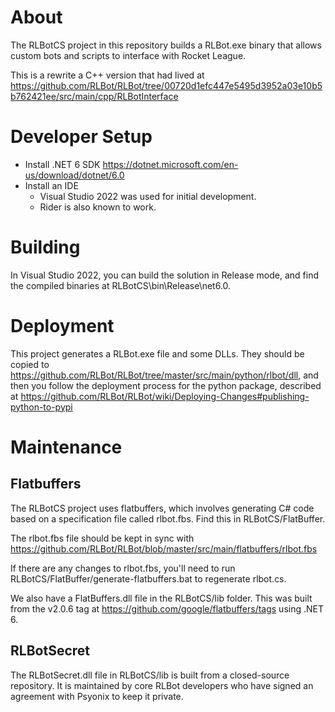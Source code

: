 # About

The RLBotCS project in this repository builds a RLBot.exe binary that allows custom bots and scripts
to interface with Rocket League.

This is a rewrite a C++ version that had lived at
https://github.com/RLBot/RLBot/tree/00720d1efc447e5495d3952a03e10b5b762421ee/src/main/cpp/RLBotInterface

# Developer Setup

- Install .NET 6 SDK https://dotnet.microsoft.com/en-us/download/dotnet/6.0
- Install an IDE
  - Visual Studio 2022 was used for initial development.
  - Rider is also known to work.

# Building
In Visual Studio 2022, you can build the solution in Release mode, and find the
compiled binaries at RLBotCS\bin\Release\net6.0.


# Deployment
This project generates a RLBot.exe file and some DLLs. They should be copied to
https://github.com/RLBot/RLBot/tree/master/src/main/python/rlbot/dll, and then
you follow the deployment process for the python package, described at
https://github.com/RLBot/RLBot/wiki/Deploying-Changes#publishing-python-to-pypi

# Maintenance

## Flatbuffers

The RLBotCS project uses flatbuffers, which involves generating C# code based on a specification
file called rlbot.fbs. Find this in RLBotCS/FlatBuffer.

The rlbot.fbs file should be kept in sync with
https://github.com/RLBot/RLBot/blob/master/src/main/flatbuffers/rlbot.fbs

If there are any changes to rlbot.fbs, you'll need to run RLBotCS/FlatBuffer/generate-flatbuffers.bat
to regenerate rlbot.cs.

We also have a FlatBuffers.dll file in the RLBotCS/lib folder. This was built from the
v2.0.6 tag at https://github.com/google/flatbuffers/tags using .NET 6.

## RLBotSecret

The RLBotSecret.dll file in RLBotCS/lib is built from a closed-source repository. It is maintained
by core RLBot developers who have signed an agreement with Psyonix to keep it private.
